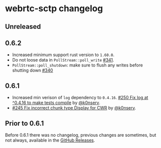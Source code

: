 # webrtc-sctp changelog

## Unreleased

## 0.6.2

* Increased minimum support rust version to `1.60.0`.
* Do not loose data in `PollStream::poll_write` [#341](https://github.com/webrtc-rs/webrtc/pull/341).
* `PollStream::poll_shutdown`: make sure to flush any writes before shutting down [#340](https://github.com/webrtc-rs/webrtc/pull/340)

## 0.6.1

* Increased min verison of `log` dependency to `0.4.16`. [#250 Fix log at ^0.4.16 to make tests compile](https://github.com/webrtc-rs/webrtc/pull/250) by [@k0nserv](https://github.com/k0nserv).
* [#245 Fix incorrect chunk type Display for CWR](https://github.com/webrtc-rs/webrtc/pull/245) by [@k0nserv](https://github.com/k0nserv).

## Prior to 0.6.1

Before 0.6.1 there was no changelog, previous changes are sometimes, but not always, available in the [GitHub Releases](https://github.com/webrtc-rs/sctp/releases).
